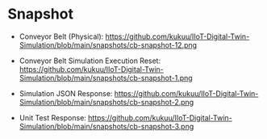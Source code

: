 # Snapshot

- Conveyor Belt (Physical): 
https://github.com/kukuu/IIoT-Digital-Twin-Simulation/blob/main/snapshots/cb-snapshot-12.png

- Conveyor Belt Simulation Execution Reset:
https://github.com/kukuu/IIoT-Digital-Twin-Simulation/blob/main/snapshots/cb-snapshot-1.png

- Simulation JSON Response:
https://github.com/kukuu/IIoT-Digital-Twin-Simulation/blob/main/snapshots/cb-snapshot-2.png

- Unit Test Response: https://github.com/kukuu/IIoT-Digital-Twin-Simulation/blob/main/snapshots/cb-snapshot-3.png

